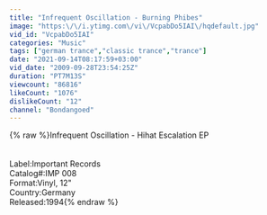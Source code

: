 ```yaml
---
title: "Infrequent Oscillation - Burning Phibes"
image: "https:\/\/i.ytimg.com\/vi\/VcpabDo5IAI\/hqdefault.jpg"
vid_id: "VcpabDo5IAI"
categories: "Music"
tags: ["german trance","classic trance","trance"]
date: "2021-09-14T08:17:59+03:00"
vid_date: "2009-09-28T23:54:25Z"
duration: "PT7M13S"
viewcount: "86816"
likeCount: "1076"
dislikeCount: "12"
channel: "Bondangoed"
---
```

{% raw %}Infrequent Oscillation - Hihat Escalation EP<br /><br /><br />Label:Important Records<br />Catalog#:IMP 008<br />Format:Vinyl, 12&quot;<br />Country:Germany<br />Released:1994{% endraw %}
